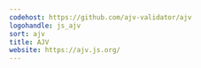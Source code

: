 ```yaml
---
codehost: https://github.com/ajv-validator/ajv
logohandle: js_ajv
sort: ajv
title: AJV
website: https://ajv.js.org/
---
```

